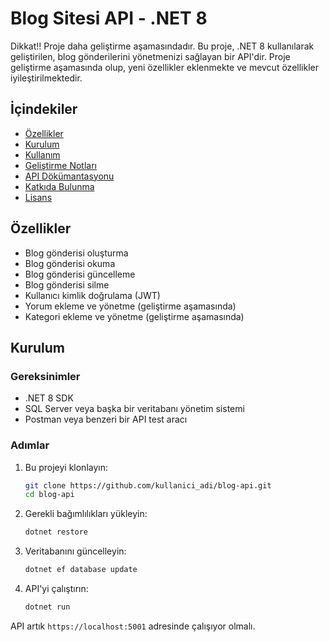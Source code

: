 # Blog Sitesi API - .NET 8
Dikkat!! Proje daha geliştirme aşamasındadır.
Bu proje, .NET 8 kullanılarak geliştirilen, blog gönderilerini yönetmenizi sağlayan bir API'dir. Proje geliştirme aşamasında olup, yeni özellikler eklenmekte ve mevcut özellikler iyileştirilmektedir.

## İçindekiler
- [Özellikler](#özellikler)
- [Kurulum](#kurulum)
- [Kullanım](#kullanım)
- [Geliştirme Notları](#geliştirme-notları)
- [API Dökümantasyonu](#api-dökümantasyonu)
- [Katkıda Bulunma](#katkıda-bulunma)
- [Lisans](#lisans)

## Özellikler
- Blog gönderisi oluşturma
- Blog gönderisi okuma
- Blog gönderisi güncelleme
- Blog gönderisi silme
- Kullanıcı kimlik doğrulama (JWT)
- Yorum ekleme ve yönetme (geliştirme aşamasında)
- Kategori ekleme ve yönetme (geliştirme aşamasında)

## Kurulum
### Gereksinimler
- .NET 8 SDK
- SQL Server veya başka bir veritabanı yönetim sistemi
- Postman veya benzeri bir API test aracı

### Adımlar
1. Bu projeyi klonlayın:
    ```bash
    git clone https://github.com/kullanici_adi/blog-api.git
    cd blog-api
    ```

2. Gerekli bağımlılıkları yükleyin:
    ```bash
    dotnet restore
    ```

3. Veritabanını güncelleyin:
    ```bash
    dotnet ef database update
    ```

4. API'yi çalıştırın:
    ```bash
    dotnet run
    ```

API artık `https://localhost:5001` adresinde çalışıyor olmalı.
